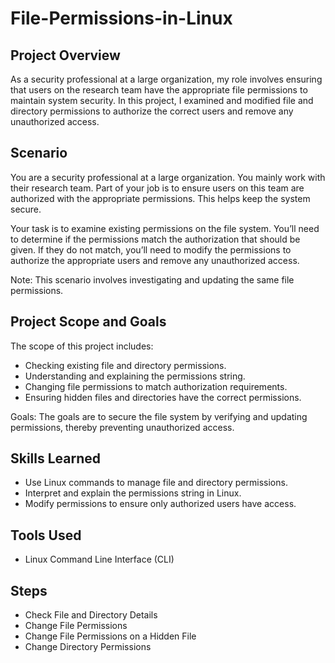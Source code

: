 # File-Permissions-in-Linux

## Project Overview

As a security professional at a large organization, my role involves ensuring that users on the research team have the appropriate file permissions to maintain system security. In this project, I examined and modified file and directory permissions to authorize the correct users and remove any unauthorized access.

## Scenario

You are a security professional at a large organization. You mainly work with their research team. Part of your job is to ensure users on this team are authorized with the appropriate permissions. This helps keep the system secure. 

Your task is to examine existing permissions on the file system. You’ll need to determine if the permissions match the authorization that should be given. If they do not match, you’ll need to modify the permissions to authorize the appropriate users and remove any unauthorized access.

Note: This scenario involves investigating and updating the same file permissions.

## Project Scope and Goals

The scope of this project includes:
- Checking existing file and directory permissions.
- Understanding and explaining the permissions string.
- Changing file permissions to match authorization requirements.
- Ensuring hidden files and directories have the correct permissions.

Goals:
The goals are to secure the file system by verifying and updating permissions, thereby preventing unauthorized access.

## Skills Learned

- Use Linux commands to manage file and directory permissions.
- Interpret and explain the permissions string in Linux.
- Modify permissions to ensure only authorized users have access.

## Tools Used

- Linux Command Line Interface (CLI)

## Steps

- Check File and Directory Details
- Change File Permissions
- Change File Permissions on a Hidden File
- Change Directory Permissions
